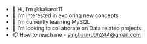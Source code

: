 - 👋 Hi, I’m @kakarot11
- 👀 I’m interested in exploring new concepts
- 🌱 I’m currently learning MySQL
- 💞️ I’m looking to collaborate on Data related projects
- 📫 How to reach me - singhanirudh244@gmail.com

<!---
kakarot11/kakarot11 is a ✨ special ✨ repository because its `README.md` (this file) appears on your GitHub profile.
You can click the Preview link to take a look at your changes.
--->
